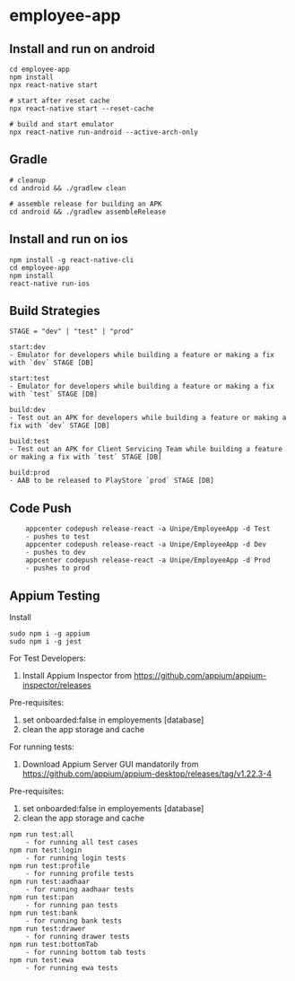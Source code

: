 # employee-app

## Install and run on android

```
cd employee-app
npm install
npx react-native start

# start after reset cache
npx react-native start --reset-cache

# build and start emulator
npx react-native run-android --active-arch-only
```

## Gradle

```
# cleanup
cd android && ./gradlew clean

# assemble release for building an APK
cd android && ./gradlew assembleRelease

```

## Install and run on ios

```
npm install -g react-native-cli
cd employee-app
npm install
react-native run-ios
```

## Build Strategies

`STAGE = "dev" | "test" | "prod"`

```
start:dev
- Emulator for developers while building a feature or making a fix with `dev` STAGE [DB]

start:test
- Emulator for developers while building a feature or making a fix with `test` STAGE [DB]

build:dev
- Test out an APK for developers while building a feature or making a fix with `dev` STAGE [DB]

build:test
- Test out an APK for Client Servicing Team while building a feature or making a fix with `test` STAGE [DB]

build:prod
- AAB to be released to PlayStore `prod` STAGE [DB]
```

## Code Push

```
    appcenter codepush release-react -a Unipe/EmployeeApp -d Test
    - pushes to test
    appcenter codepush release-react -a Unipe/EmployeeApp -d Dev
    - pushes to dev
    appcenter codepush release-react -a Unipe/EmployeeApp -d Prod
    - pushes to prod
```

## Appium Testing

Install

```
sudo npm i -g appium
sudo npm i -g jest
```

For Test Developers:

1. Install Appium Inspector from https://github.com/appium/appium-inspector/releases

Pre-requisites:

1. set onboarded:false in employements [database]
2. clean the app storage and cache

For running tests:

1. Download Appium Server GUI mandatorily from https://github.com/appium/appium-desktop/releases/tag/v1.22.3-4

Pre-requisites:

1. set onboarded:false in employements [database]
2. clean the app storage and cache

```
npm run test:all
    - for running all test cases
npm run test:login
    - for running login tests
npm run test:profile
    - for running profile tests
npm run test:aadhaar
    - for running aadhaar tests
npm run test:pan
    - for running pan tests
npm run test:bank
    - for running bank tests
npm run test:drawer
    - for running drawer tests
npm run test:bottomTab
    - for running bottom tab tests
npm run test:ewa
    - for running ewa tests
```
